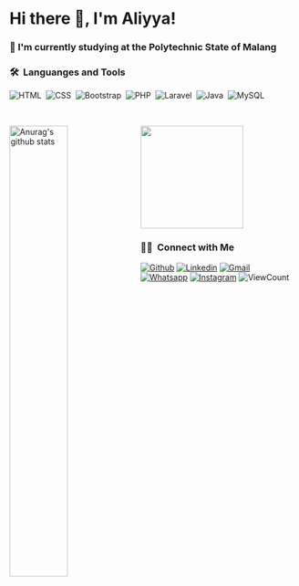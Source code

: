# Hi there 👋, I'm Aliyya!

### 🔭 I'm currently studying at the Polytechnic State of Malang

### 🛠 &nbsp;Languanges and Tools
![HTML](https://img.shields.io/badge/-HTML-F0F8FF?style=flat&logo=HTML5)&nbsp;
![CSS](https://img.shields.io/badge/-CSS-F0F8FF?style=flat&logo=CSS3&logoColor=1572B6)&nbsp;
![Bootstrap](https://img.shields.io/badge/-Bootstrap-F0F8FF?style=flat&logo=bootstrap&logoColor=563D7C)&nbsp;
![PHP](https://img.shields.io/badge/-PHP-F0F8FF?style=flat&logo=PHP)&nbsp;
![Laravel](https://img.shields.io/badge/-Laravel-F0F8FF?style=flat&logo=laravel)&nbsp;
![Java](https://img.shields.io/badge/-Java-F0F8FF?style=flat&logo=Java&logoColor=FFA518)&nbsp;
![MySQL](https://img.shields.io/badge/-MySQL-F0F8FF?style=flat&logo=MySQL)&nbsp;

<br>
<p>
    <img width="45%" align="left" src="https://github-readme-stats.anuraghazra1.vercel.app/api?username=aliyyaps&show_icons=true&include_all_commits=true" alt="Anurag's github stats" /> 
    <img src="https://github-readme-stats.vercel.app/api/top-langs/?username=aliyyaps&layout=compact" height=180 />
</p>

### 🤝🏻 &nbsp;Connect with Me

[![Github](https://img.shields.io/badge/-Github-000?style=flat&logo=Github&logoColor=white)](https://github.com/aliyyaps)
[![Linkedin](https://img.shields.io/badge/-LinkedIn-blue?style=flat&logo=Linkedin&logoColor=white)](https://www.linkedin.com/in/aliyya-putri-a8aaa8221/)
[![Gmail](https://img.shields.io/badge/-Gmail-c14438?style=flat&logo=Gmail&logoColor=white)](mailto:aliyyaps08y@gmail.com)
[![Whatsapp](https://img.shields.io/badge/-WhatsApp-25d366?style=flat&logo=whatsapp&logoColor=white)]( https://api.whatsapp.com/send?phone=6287758674026)
[![Instagram](https://img.shields.io/badge/-Instagram-F08080?style=flat&logo=instagram&logoColor=white)](https://www.instagram.com/aliyyaptrs/)
<img alt="ViewCount" src="https://views.whatilearened.today/views/github/fadilahonespot/fadilahonespot.svg" />

<!--
**aliyyaps/aliyyaps** is a ✨ _special_ ✨ repository because its `README.md` (this file) appears on your GitHub profile.

Here are some ideas to get you started:

- 🔭 I’m currently working on ...
- 🌱 I’m currently learning ...
- 👯 I’m looking to collaborate on ...
- 🤔 I’m looking for help with ...
- 💬 Ask me about ...
- 📫 How to reach me: ...
- 😄 Pronouns: ...
- ⚡ Fun fact: ...
-->
